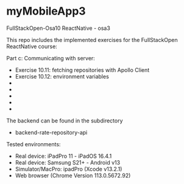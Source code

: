 # myMobileApp3
FullStackOpen-Osa10 ReactNative - osa3

This repo includes the implemented exercises for the FullStackOpen ReactNative course:

Part c: Communicating with server:
- Exercise 10.11: fetching repositories with Apollo Client
- Exercise 10.12: environment variables
- 
- 
- 
- 
- 

The backend can be found in the subdirectory
- backend-rate-repository-api

Tested environments:
- Real device: iPadPro 11 - iPadOS 16.4.1
- Real device: Samsung S21+ - Android v13
- Simulator/MacPro: ipadPro (Xcode v13.2.1)
- Web browser (Chrome Version 113.0.5672.92)
